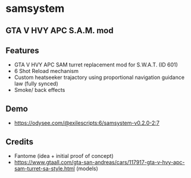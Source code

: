 # samsystem
## GTA V HVY APC S.A.M. mod

## Features
- GTA V HVY APC SAM turret replacement mod for S.W.A.T. (ID 601)
- 6 Shot Reload mechanism
- Custom heatseeker trajactory using proportional navigation guidance law (fully synced)
- Smoke/ back effects

## Demo
- https://odysee.com/@exilescripts:6/samsystem-v0.2.0-2:7

## Credits
- Fantome (idea + initial proof of concept)
- https://www.gtaall.com/gta-san-andreas/cars/117917-gta-v-hvy-apc-sam-turret-sa-style.html (models)
